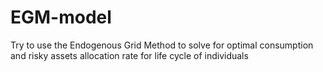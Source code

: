 # EGM-model
Try to use the Endogenous Grid Method to solve for optimal consumption and risky assets allocation rate for life cycle of individuals
